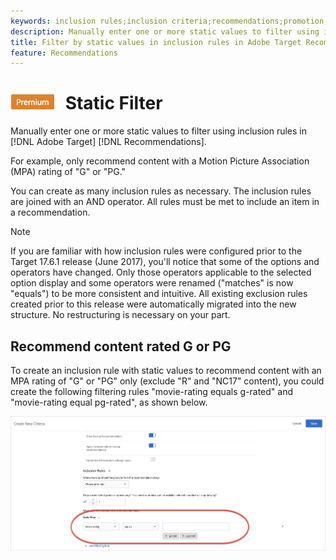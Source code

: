 ```yaml
---
keywords: inclusion rules;inclusion criteria;recommendations;promotion;promotions;dynamic filtering;static;static filter
description: Manually enter one or more static values to filter using inclusion rules in Adobe Target Recommendations.
title: Filter by static values in inclusion rules in Adobe Target Recommendations
feature: Recommendations
---
```


# ![PREMIUM](/help/assets/premium.png) Static Filter

Manually enter one or more static values to filter using inclusion rules in [!DNL Adobe Target] [!DNL Recommendations].

For example, only recommend content with a Motion Picture Association (MPA) rating of "G" or "PG."

You can create as many inclusion rules as necessary. The inclusion rules are joined with an AND operator. All rules must be met to include an item in a recommendation.

>[!NOTE]
>
>If you are familiar with how inclusion rules were configured prior to the Target 17.6.1 release (June 2017), you'll notice that some of the options and operators have changed. Only those operators applicable to the selected option display and some operators were renamed ("matches" is now "equals") to be more consistent and intuitive. All existing exclusion rules created prior to this release were automatically migrated into the new structure. No restructuring is necessary on your part.

## Recommend content rated G or PG

To create an inclusion rule with static values to recommend content with an MPA rating of "G" or "PG" only (exclude "R" and "NC17" content), you could create the following filtering rules "movie-rating equals g-rated" and "movie-rating equal pg-rated", as shown below.

![movie-rating example](/help/c-recommendations/c-algorithms/assets/movies.png)

